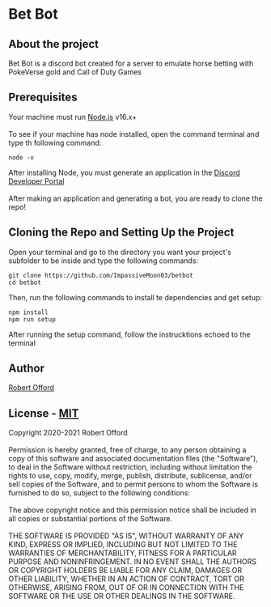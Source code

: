 # Bet Bot
## About the project
Bet Bot is a discord bot created for a server to emulate horse betting with PokeVerse gold and Call of Duty Games

## Prerequisites
Your machine must run [Node.js](https://node.js.org) v16.x+
<br/><br/>To see if your machine has node installed, open the command terminal and type th following command:<br/>
```
node -v
```
After installing Node, you must generate an application in the [Discord Developer Portal](https://discord.com/developers/applications)<br/><br/>
After making an application and generating a bot, you are ready to clone the repo!

## Cloning the Repo and Setting Up the Project
Open your terminal and go to the directory you want your project's subfolder to be inside and type the following commands:<br/>
```
git clone https://github.com/ImpassiveMoon03/betbot
cd betbot
```
Then, run the following commands to install te dependencies and get setup:<br/>
```
npm install
npm run setup
```
After running the setup command, follow the instrucktions echoed to the terminal

## Author
[Robert Offord](https://github.com/ImpassiveMoon03)

## License - [MIT](https://opensource.org/licenses/MIT)
Copyright 2020-2021 Robert Offord<br/><br/>
Permission is hereby granted, free of charge, to any person obtaining a copy of this software and associated documentation files (the "Software"), to deal in the Software without restriction, including without limitation the rights to use, copy, modify, merge, publish, distribute, sublicense, and/or sell copies of the Software, and to permit persons to whom the Software is furnished to do so, subject to the following conditions:
<br/><br/>The above copyright notice and this permission notice shall be included in all copies or substantial portions of the Software.
<br/><br/>THE SOFTWARE IS PROVIDED "AS IS", WITHOUT WARRANTY OF ANY KIND, EXPRESS OR IMPLIED, INCLUDING BUT NOT LIMITED TO THE WARRANTIES OF MERCHANTABILITY, FITNESS FOR A PARTICULAR PURPOSE AND NONINFRINGEMENT. IN NO EVENT SHALL THE AUTHORS OR COPYRIGHT HOLDERS BE LIABLE FOR ANY CLAIM, DAMAGES OR OTHER LIABILITY, WHETHER IN AN ACTION OF CONTRACT, TORT OR OTHERWISE, ARISING FROM, OUT OF OR IN CONNECTION WITH THE SOFTWARE OR THE USE OR OTHER DEALINGS IN THE SOFTWARE.